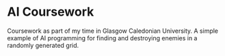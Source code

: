 # AI Coursework
Coursework as part of my time in Glasgow Caledonian University. A simple example of AI programming for finding and destroying enemies in a randomly generated grid.
